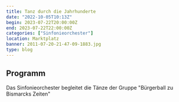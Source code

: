 ```yaml
---
title: Tanz durch die Jahrhunderte
date: "2022-10-05T10:13Z"
begin: 2023-07-22T20:00:00Z
end: 2023-07-22T22:00:00Z
categories: ["Sinfonieorchester"]
location: Marktplatz
banner: 2011-07-20-21-47-09-1883.jpg
type: blog
---
```

## Programm

<p>Das Sinfonieorchester begleitet die T&auml;nze der Gruppe &quot;B&uuml;rgerball zu Bismarcks Zeiten&quot;</p>

